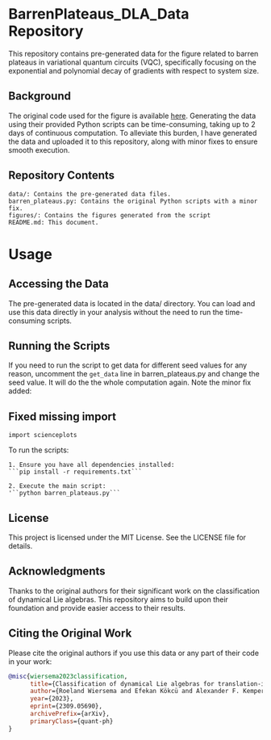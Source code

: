 # BarrenPlateaus_DLA_Data Repository

This repository contains pre-generated data for the figure related to barren plateaus in variational quantum circuits (VQC), specifically focusing on the exponential and polynomial decay of gradients with respect to system size.

## Background

The original code used for the figure is available [here](https://github.com/therooler/lie_classification). Generating the data using their provided Python scripts can be time-consuming, taking up to 2 days of continuous computation. To alleviate this burden, I have generated the data and uploaded it to this repository, along with minor fixes to ensure smooth execution.

## Repository Contents

    data/: Contains the pre-generated data files.
    barren_plateaus.py: Contains the original Python scripts with a minor fix.
    figures/: Contains the figures generated from the script
    README.md: This document.
    
# Usage
## Accessing the Data

The pre-generated data is located in the data/ directory. You can load and use this data directly in your analysis without the need to run the time-consuming scripts.

## Running the Scripts

If you need to run the script to get data for different seed values for any reason, uncomment the ```get_data``` line in barren_plateaus.py and change the seed value. It will do the the whole computation again. Note the minor fix added:

## Fixed missing import
```import scienceplots```

To run the scripts:

    1. Ensure you have all dependencies installed:
    ```pip install -r requirements.txt```

    2. Execute the main script:
    '``python barren_plateaus.py```

## License

This project is licensed under the MIT License. See the LICENSE file for details.

## Acknowledgments

Thanks to the original authors for their significant work on the classification of dynamical Lie algebras. This repository aims to build upon their foundation and provide easier access to their results.

## Citing the Original Work

Please cite the original authors if you use this data or any part of their code in your work:

```bibtex
@misc{wiersema2023classification,
      title={Classification of dynamical Lie algebras for translation-invariant 2-local spin systems in one dimension}, 
      author={Roeland Wiersema and Efekan Kökcü and Alexander F. Kemper and Bojko N. Bakalov},
      year={2023},
      eprint={2309.05690},
      archivePrefix={arXiv},
      primaryClass={quant-ph}
}
